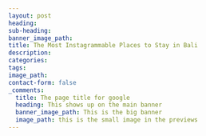 ```yaml
---
layout: post
heading:
sub-heading:
banner_image_path:
title: The Most Instagrammable Places to Stay in Bali
description:
categories:
tags:
image_path:
contact-form: false
_comments:
  title: The page title for google
  heading: This shows up on the main banner
  banner_image_path: This is the big banner
  image_path: this is the small image in the previews
---
```


